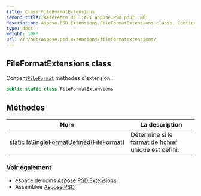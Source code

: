 ```yaml
---
title: Class FileFormatExtensions
second_title: Référence de l'API Aspose.PSD pour .NET
description: Aspose.PSD.Extensions.FileFormatExtensions classe. ContientFileFormat méthodes dextension.
type: docs
weight: 1080
url: /fr/net/aspose.psd.extensions/fileformatextensions/
---
```

## FileFormatExtensions class

Contient[`FileFormat`](../../aspose.psd/fileformat/) méthodes d'extension.

```csharp
public static class FileFormatExtensions
```

## Méthodes

| Nom | La description |
| --- | --- |
| static [IsSingleFormatDefined](../../aspose.psd.extensions/fileformatextensions/issingleformatdefined/)(FileFormat) | Détermine si le format de fichier unique est défini. |

### Voir également

* espace de noms [Aspose.PSD.Extensions](../../aspose.psd.extensions/)
* Assemblée [Aspose.PSD](../../)



